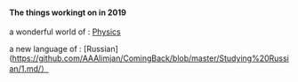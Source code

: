 #### The things workingt on in 2019

a wonderful world of : [Physics](https://github.com/AAAlimjan/ComingBack/blob/master/Physics/READM.md)

a new language of : [Russian](https://github.com/AAAlimjan/ComingBack/blob/master/Studying%20Russian/1.md/）
            
